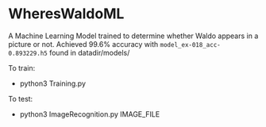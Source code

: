 # WheresWaldoML
A Machine Learning Model trained to determine whether Waldo appears in a picture or not.
Achieved 99.6% accuracy with `model_ex-018_acc-0.893229.h5` found in datadir/models/

To train:
  - python3 Training.py
  
To test:
  - python3 ImageRecognition.py IMAGE_FILE
